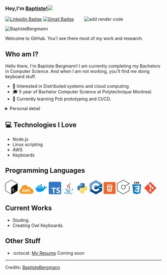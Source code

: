 ### Hey,I'm [Baptiste!]()<img src="https://media.giphy.com/media/hvRJCLFzcasrR4ia7z/giphy.gif" width="25px">


<img src = 'https://uspto.report/TM/88820113/mark' alt = 'add render code' align='right' width="250"/>

[![Linkedin Badge](https://img.shields.io/badge/-BaptisteBergmann-blue?style=flat-square&logo=Linkedin&logoColor=white&link=https://www.linkedin.com/in/baptiste-bergmann-a8481012a)](https://www.linkedin.com/in/baptiste-bergmann-a8481012a) [![Gmail Badge](https://img.shields.io/badge/-baptiste.bergmann@polymtl.ca-c14438?style=flat-square&logo=Gmail&logoColor=white&link=mailto:baptiste.bergmann@polymtl.ca)](mailto:baptiste.bergmann@polymtl.ca) 
<p align="left"> <img src="https://komarev.com/ghpvc/?username=BaptisteBergmann" alt="BaptisteBergmann" /> </p>

Welcome to GitHub. You'l see there most of my work and research.
 ## Who am I?
 
 Hello there, I'm Baptiste Bergmann! I am currently completing my Bachelors in Computer Science. And when I am not working, you'll find me doing keyboard stuff.

* 🧐   	Interested in Distributed systems and cloud computing
* 🎓   	5 year of Bachelor Computer Science at Polytechnique Montreal.
* 🌱   	Currently learning Pcb prototyping and CI/CD.


<details>
  <summary>Personal detail</summary>
	
* 🎹	Keyboard enthousiat
* 📚	Reading a lot of Weebtoon
* 🚗	Car enthousiast
* 👨‍🏫	   Whant to teach
* 🏨	Don't like working alone
</details>

## :computer: Technologies I Love
* Node.js
* Linux scripting
* AWS
* Keyboards

## Programming Languages
<p align="left"> 
	<img src="https://github.com/BaptisteBergmann/BaptisteBergmann/blob/main/img/bashIcon.png?raw=true" alt="Bash" width=40 /> 
	<img src="https://github.com/BaptisteBergmann/BaptisteBergmann/blob/main/img/awsIcon.png?raw=true" alt="Bash" width=48 /> 
	<img src="https://github.com/BaptisteBergmann/BaptisteBergmann/blob/main/img/dockerIcon.png?raw=true" alt="Bash" width=40 /> 
	<img src="https://github.com/BaptisteBergmann/BaptisteBergmann/blob/main/img/typescriptIcon.png?raw=true" alt="Bash" width=40 /> 
	<img src="https://github.com/BaptisteBergmann/BaptisteBergmann/blob/main/img/javaIcon.svg?raw=true" alt="Bash" width=40 /> 
	<img src="https://github.com/BaptisteBergmann/BaptisteBergmann/blob/main/img/pythonIcon.svg?raw=true" alt="Bash" width=40 /> 
	<img src="https://github.com/BaptisteBergmann/BaptisteBergmann/blob/main/img/cppIcon.png?raw=true" alt="Bash" width=40 /> 
	<img src="https://github.com/BaptisteBergmann/BaptisteBergmann/blob/main/img/htmlIcon.png?raw=true" alt="Bash" width=40 /> 
	<img src="https://github.com/BaptisteBergmann/BaptisteBergmann/blob/main/img/cicdIcon.png?raw=true" alt="Bash" width=40 /> 
	<img src="https://github.com/BaptisteBergmann/BaptisteBergmann/blob/main/img/cssIcon.png?raw=true" alt="Bash" width=40 /> 
	<img src="https://github.com/BaptisteBergmann/BaptisteBergmann/blob/main/img/gitIcon.png?raw=true" alt="Bash" width=40 /> 
</p>
	
 
## Current Works
 * Studing.
 * Creating Owl Keyboards.

## Other Stuff
  - :octocat: [My Resume]() Coming soon
 -------
Credits: [BaptisteBergmann](https://github.com/BaptisteBergmann)
